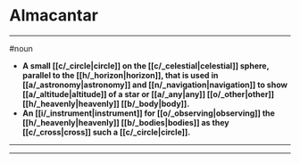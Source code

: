 # Almacantar
---
#noun
- **A small [[c/_circle|circle]] on the [[c/_celestial|celestial]] sphere, parallel to the [[h/_horizon|horizon]], that is used in [[a/_astronomy|astronomy]] and [[n/_navigation|navigation]] to show [[a/_altitude|altitude]] of a star or [[a/_any|any]] [[o/_other|other]] [[h/_heavenly|heavenly]] [[b/_body|body]].**
- **An [[i/_instrument|instrument]] for [[o/_observing|observing]] the [[h/_heavenly|heavenly]] [[b/_bodies|bodies]] as they [[c/_cross|cross]] such a [[c/_circle|circle]].**
---
---
